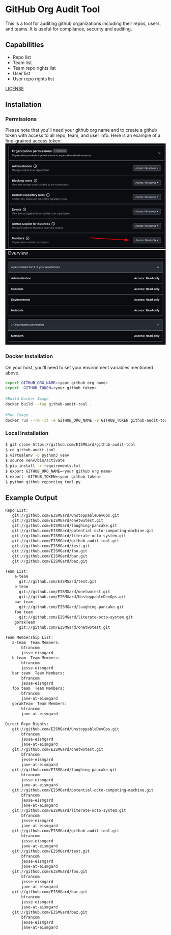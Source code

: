 # GitHub Org Audit Tool
This is a tool for auditing github organizations including their repos, users, and teams. It is useful for compliance, security and auditing.

## Capabilities
* Repo list
* Team list
* Team repo rights list
* User list
* User repo rights list

[LICENSE](./LICENSE)

## Installation
### Permissions
Please note that you'll need your github org name and to create a github token with access to all repo, team, and user info. Here is an example of a fine-grained access token:
![org permissions](./images/org-permissions.png)
![other permissions](./images/other-permissions.png)

### Docker Installation
On your host, you'll need to set your environment variables mentioned above.

```sh
export GITHUB_ORG_NAME=<your github org name>
export  GITHUB_TOKEN=<your github token>

#Build Docker Image
docker build --tag github-audit-tool .

#Run Image
docker run --rm -it -e GITHUB_ORG_NAME -e GITHUB_TOKEN github-audit-tool
```

### Local Installation

```sh
$ git clone https://github.com/EISMGard/github-audit-tool
$ cd github-audit-tool
$ virtualenv -p python3 venv
$ source venv/bin/activate
$ pip install -r requirements.txt
$ export GITHUB_ORG_NAME=<your github org name>
$ export  GITHUB_TOKEN=<your github token>
$ python github_reporting_tool.py
```

## Example Output
```
Repo List:
   git://github.com/EISMGard/UnstoppableDevOps.git
   git://github.com/EISMGard/onetwotest.git
   git://github.com/EISMGard/laughing-pancake.git
   git://github.com/EISMGard/potential-octo-computing-machine.git
   git://github.com/EISMGard/literate-octo-system.git
   git://github.com/EISMGard/github-audit-tool.git
   git://github.com/EISMGard/test.git
   git://github.com/EISMGard/foo.git
   git://github.com/EISMGard/bar.git
   git://github.com/EISMGard/baz.git

Team List:
    a-team
      git://github.com/EISMGard/test.git
    b-team
      git://github.com/EISMGard/onetwotest.git
      git://github.com/EISMGard/UnstoppableDevOps.git
    bar team
      git://github.com/EISMGard/laughing-pancake.git
    foo team
      git://github.com/EISMGard/literate-octo-system.git
    gorakTeam
      git://github.com/EISMGard/onetwotest.git

Team Membership List:
   a-team  Team Members:
       bfrancom
       jesse-eismgard
   b-team  Team Members:
       bfrancom
       jesse-eismgard
   bar team  Team Members:
       bfrancom
       jesse-eismgard
   foo team  Team Members:
       bfrancom
       jane-at-eismgard
   gorakTeam  Team Members:
       bfrancom
       jane-at-eismgard
       
Direct Repo Rights:
   git://github.com/EISMGard/UnstoppableDevOps.git
       bfrancom
       jesse-eismgard
       jane-at-eismgard
   git://github.com/EISMGard/onetwotest.git
       bfrancom
       jesse-eismgard
       jane-at-eismgard
   git://github.com/EISMGard/laughing-pancake.git
       bfrancom
       jesse-eismgard
       jane-at-eismgard
   git://github.com/EISMGard/potential-octo-computing-machine.git
       bfrancom
       jesse-eismgard
       jane-at-eismgard
   git://github.com/EISMGard/literate-octo-system.git
       bfrancom
       jesse-eismgard
       jane-at-eismgard
   git://github.com/EISMGard/github-audit-tool.git
       bfrancom
       jesse-eismgard
       jane-at-eismgard
   git://github.com/EISMGard/test.git
       bfrancom
       jesse-eismgard
       jane-at-eismgard
   git://github.com/EISMGard/foo.git
       bfrancom
       jesse-eismgard
       jane-at-eismgard
   git://github.com/EISMGard/bar.git
       bfrancom
       jesse-eismgard
       jane-at-eismgard
   git://github.com/EISMGard/baz.git
       bfrancom
       jesse-eismgard
       jane-at-eismgard
```
